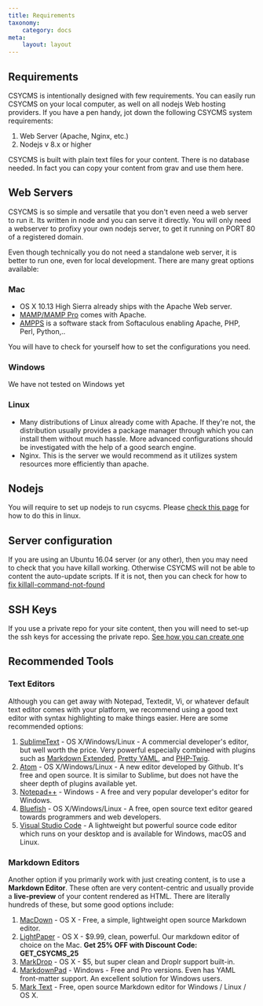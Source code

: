 ```yaml
---
title: Requirements
taxonomy:
    category: docs
meta:
    layout: layout
---
```



## Requirements 

CSYCMS is intentionally designed with few requirements. You can easily run CSYCMS on your local computer, as well on all nodejs Web hosting providers. If you have a pen handy, jot down the following CSYCMS system requirements:

1. Web Server (Apache, Nginx, etc.)
2. Nodejs v 8.x or higher

CSYCMS is built with plain text files for your content. There is no database needed. In fact you can copy your content from grav and use them here.

## Web Servers

CSYCMS is so simple and versatile that you don't even need a web server to run it. Its written in node and you can serve it directly. You will only need a webserver to profixy your own nodejs server, to get it running on PORT 80 of a registered domain.

Even though technically you do not need a standalone web server, it is better to run one, even for local development. There are many great options available:

### Mac

* OS X 10.13 High Sierra already ships with the Apache Web server.
* [MAMP/MAMP Pro](http://mamp.info) comes with Apache. 
* [AMPPS](http://www.ampps.com/downloads) is a software stack from Softaculous enabling Apache, PHP, Perl, Python,..

You will have to check for yourself how to set the configurations you need.

### Windows

We have not tested on Windows yet

### Linux

* Many distributions of Linux already come with Apache. If they're not, the distribution usually provides a package manager through which you can install them without much hassle. More advanced configurations should be investigated with the help of a good search engine.
* Nginx. This is the server we would recommend as it utilizes system resources more efficiently than apache.

## Nodejs
You will require to set up nodejs to run csycms. Please [check this page](https://joshtronic.com/2018/05/07/how-to-install-the-latest-version-of-nodejs-8-on-ubuntu-1804-lts/) for how to do this in linux.

## Server configuration
If you are using an Ubuntu 16.04 server (or any other), then you may need to check that you have killall working. Otherwise CSYCMS will not be able to content the auto-update scripts. If it is not, then you can check for how to [fix killall-command-not-found](https://bytefreaks.net/gnulinux/bash/bash-killall-command-not-found-a-solution)

## SSH Keys
If you use a private repo for your site content, then you will need to set-up the ssh keys for accessing the private repo. [See how you can create one](https://confluence.atlassian.com/bitbucket/set-up-an-ssh-key-728138079.html)

## Recommended Tools

### Text Editors

Although you can get away with Notepad, Textedit, Vi, or whatever default text editor comes with your platform, we recommend using a good text editor with syntax highlighting to make things easier. Here are some recommended options:

1. [SublimeText](http://www.sublimetext.com/) - OS X/Windows/Linux - A commercial developer's editor, but well worth the price. Very powerful especially combined with plugins such as [Markdown Extended](https://sublime.wbond.net/packages/Markdown%20Extended), [Pretty YAML](https://sublime.wbond.net/packages/Pretty%20YAML), and [PHP-Twig](https://sublime.wbond.net/packages/PHP-Twig).
2. [Atom](http://atom.io) - OS X/Windows/Linux - A new editor developed by Github. It's free and open source. It is similar to Sublime, but does not have the sheer depth of plugins available yet.
3. [Notepad++](http://notepad-plus-plus.org/) - Windows - A free and very popular developer's editor for Windows.
4. [Bluefish](http://bluefish.openoffice.nl/index.html) - OS X/Windows/Linux - A free, open source text editor geared towards programmers and web developers.
5. [Visual Studio Code](https://code.visualstudio.com/) - A lightweight but powerful source code editor which runs on your desktop and is available for Windows, macOS and Linux.

### Markdown Editors

Another option if you primarily work with just creating content, is to use a **Markdown Editor**. These often are very content-centric and usually provide a **live-preview** of your content rendered as HTML. There are literally hundreds of these, but some good options include:

1. [MacDown](http://macdown.uranusjr.com/) - OS X - Free, a simple, lightweight open source Markdown editor.
2. [LightPaper](http://lightpaper.42squares.in/) - OS X - $9.99, clean, powerful. Our markdown editor of choice on the Mac. **Get 25% OFF with Discount Code: GET_CSYCMS_25**
3. [MarkDrop](http://culturezoo.com/markdrop/) - OS X - $5, but super clean and Droplr support built-in.
4. [MarkdownPad](http://markdownpad.com/) - Windows - Free and Pro versions. Even has YAML front-matter support. An excellent solution for Windows users.
5. [Mark Text](https://marktext.github.io/website/) - Free, open source Markdown editor for Windows / Linux / OS X. 
